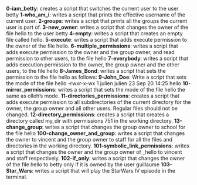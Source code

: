 **0-iam_betty**: creates a script that switches the current user to the user betty
**1-who_am_i**: writes a script that prints the effective username of the current user.
**2-groups**: writes a script that prints all the groups the current user is part of.
**3-new_owner**: writes a script that changes the owner of the file hello to the user betty
**4-empty**: writes a script that creates an empty file called hello.
**5-execute**: writes a script that adds execute permission to the owner of the file hello.
**6-multiple_permissions**: writes a script that adds execute permission to the owner and the group owner, and read permission to other users, to the file hello
**7-everybody**: writes a script that adds execution permission to the owner, the group owner and the other users, to the file hello
**8-James_Bond**: writes a script that sets the permission to the file hello as follows:
**9-John_Doe**: Write a script that sets the mode of the file hello -rwxr-x-wx 1 julien julien 23 Sep 20 14:25 hello
**10-mirror_permissions**: writes a script that sets the mode of the file hello the same as olleh’s mode.
**11-directories_permissions**: creates a script that adds execute permission to all subdirectories of the current directory for the owner, the group owner and all other users. Regular files should not be changed.
**12-directory_permissions**: creates a script that creates a directory called my_dir with permissions 751 in the working directory.
**13-change_group**: writes a script that changes the group owner to school for the file hello
**100-change_owner_and_group**: writes a script that changes the owner to vincent and the group owner to staff for all the files and directories in the working directory.
**101-symbolic_link_permissions**: writes a script that changes the owner and the group owner of _hello to vincent and staff respectively.
**102-if_only**: writes a script that changes the owner of the file hello to betty only if it is owned by the user guillaume
**103-Star_Wars**: writes a script that will play the StarWars IV episode in the terminal.
